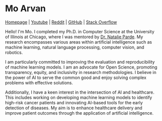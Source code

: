 # Mo Arvan
<p align="left">
<a href="https://mo-arvan.github.io/">Homepage</a> | 
<a href="https://www.youtube.com/@moarvan">Youtube</a> | 
<a href="https://www.reddit.com/user/aarvan/submitted/?sort=top">Reddit</a> | 
<a href="https://github.com/mo-arvan">GitHub</a> | 
<a href="https://stackoverflow.com/users/10473854/mohammad-arvan">Stack Overflow</a>
</p>

Hello! I'm Mo. I completed my Ph.D. in Computer Science at the University of Illinois at Chicago, where I was mentored by [Dr. Natalie Parde](https://www.natalieparde.com/index.html). My research encompasses various areas within artificial intelligence such as machine learning, natural language processing, computer vision, and robotics.

I am particularly committed to improving the evaluation and reproducibility of machine learning models. I am an advocate for Open Science, promoting transparency, equity, and inclusivity in research methodologies. I believe in the power of AI to serve the common good and enjoy solving complex problems with effective solutions.

Additionally, I have a keen interest in the intersection of AI and healthcare. This includes working on developing machine learning models to identify high-risk cancer patients and innovating AI-based tools for the early detection of diseases. My aim is to enhance healthcare delivery and improve patient outcomes through the application of artificial intelligence.

<!--
**mo-arvan/mo-arvan** is a ✨ _special_ ✨ repository because its `README.md` (this file) appears on your GitHub profile.

Here are some ideas to get you started:

- 🔭 I’m currently working on ...
- 🌱 I’m currently learning ...
- 👯 I’m looking to collaborate on ...
- 🤔 I’m looking for help with ...
- 💬 Ask me about ...
- 📫 How to reach me: ...
- 😄 Pronouns: ...
- ⚡ Fun fact: ...
-->
